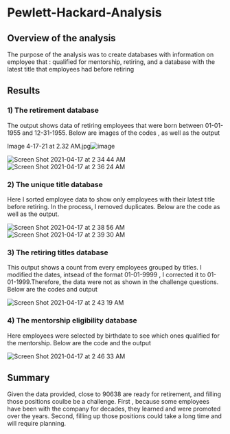 # Pewlett-Hackard-Analysis

## Overview of the analysis
The purpose of the analysis was to create databases with information on employee that : qualified for mentorship, retiring, and a database with the latest title that employees had before retiring

## Results

### 1) The retirement database 
The output shows data of retiring employees that were born between 01-01-1955 and 12-31-1955. Below are images of the codes , as well as the output

Image 4-17-21 at 2.32 AM.jpg![image](https://user-images.githubusercontent.com/78506782/115104264-51358380-9f25-11eb-8f45-6ddd69b93786.png)

![Screen Shot 2021-04-17 at 2 34 44 AM](https://user-images.githubusercontent.com/78506782/115104285-7aeeaa80-9f25-11eb-9941-22e3a4cc1b6a.png)
![Screen Shot 2021-04-17 at 2 36 24 AM](https://user-images.githubusercontent.com/78506782/115104332-b5584780-9f25-11eb-8b86-329796b5bb7c.png)

### 2) The unique title database
Here I sorted employee data to show only employees with their latest title before retiring. In the process, I removed duplicates. Below are the code as well as the output.

![Screen Shot 2021-04-17 at 2 38 56 AM](https://user-images.githubusercontent.com/78506782/115104399-11bb6700-9f26-11eb-95a3-8311b7f5ed9b.png)
![Screen Shot 2021-04-17 at 2 39 30 AM](https://user-images.githubusercontent.com/78506782/115104411-2435a080-9f26-11eb-8671-c957c5073d7a.png)

### 3) The retiring titles database
This output shows a count from every employees grouped by titles. I modified the dates, intsead of the format 01-01-9999 , I corrected it to 01-01-1999.Therefore, the data were not as shown in the challenge questions. Below are the codes and output

![Screen Shot 2021-04-17 at 2 43 19 AM](https://user-images.githubusercontent.com/78506782/115104476-ad4cd780-9f26-11eb-9d9b-2f96bfbb07e9.png)

### 4) The mentorship eligibility database
Here employees were selected by birthdate to see which ones qualified for the mentorship. Below are the code and the output

![Screen Shot 2021-04-17 at 2 46 33 AM](https://user-images.githubusercontent.com/78506782/115104539-22201180-9f27-11eb-82b6-4751aeb3b608.png)

## Summary

Given the data provided, close to 90638 are ready for retirement, and filling those positions coulbe be a challenge. First , because some employees have been with the company for decades, they learned and were promoted over the years. Second, filling up those positions could take a long time and will require planning.
